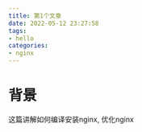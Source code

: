 ```yaml
---
title: 第1个文章
date: 2022-05-12 23:27:58
tags:
- hello
categories:
- nginx
---
```




# 背景

这篇讲解如何编译安装nginx, 优化nginx

<!--more-->